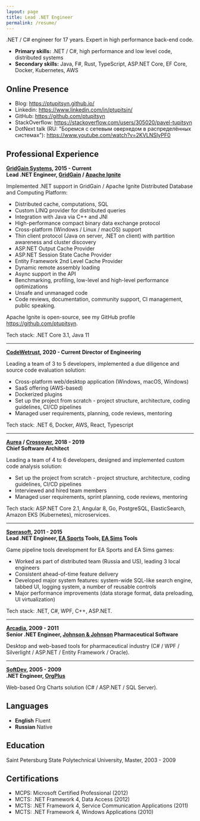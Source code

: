```yaml
---
layout: page
title: Lead .NET Engineer
permalink: /resume/
---
```


.NET / C# engineer for 17 years. Expert in high performance back-end code.

- **Primary skills:** .NET / C#, high performance and low level code, distributed systems
- **Secondary skills:** Java, F#, Rust, TypeScript, ASP.NET Core, EF Core, Docker, Kubernetes, AWS

## Online Presence
* Blog: https://ptupitsyn.github.io/
* Linkedin: https://www.linkedin.com/in/ptupitsin/
* GitHub: https://github.com/ptupitsyn
* StackOverflow: https://stackoverflow.com/users/305020/pavel-tupitsyn
* DotNext talk (RU: "Боремся с сетевым оверхедом в распределённых системах"): https://www.youtube.com/watch?v=2KVLNSIyPF0

## Professional Experience

**[GridGain Systems](https://www.gridgain.com/), 2015 - Current**  
**Lead .NET Engineer, [GridGain](https://www.gridgain.com/) / [Apache Ignite](https://ignite.apache.org/)**

Implemented .NET support in GridGain / Apache Ignite Distributed Database and Computing Platform:
- Distributed cache, computations, SQL
- Custom LINQ provider for distributed queries
- Integration with Java via C++ and JNI
- High-performance compact binary data exchange protocol
- Cross-platform (Windows / Linux / macOS) support
- Thin client protocol (Java on server, .NET on client) with partition awareness and cluster discovery
- ASP.NET Output Cache Provider
- ASP.NET Session State Cache Provider
- Entity Framework 2nd Level Cache Provider
- Dynamic remote assembly loading
- Async support in the API
- Benchmarking, profiling, low-level and high-level performance optimizations
- Unsafe and unmanaged code
- Code reviews, documentation, community support, CI management, public speaking.

Apache Ignite is open-source, see my GitHub profile https://github.com/ptupitsyn.

Tech stack: .NET Core 3.1, Java 11


---


**[CodeWetrust](https://www.codewetrust.com), 2020 - Current**
**Director of Engineering**

Leading a team of 3 to 5 developers, implemented a due diligence and source code evaluation solution:
- Cross-platform web/desktop application (Windows, macOS, Windows)
- SaaS offering (AWS-based)
- Dockerized plugins
- Set up the project from scratch - project structure, architecture, coding guidelines, CI/CD pipelines
- Managed user requirements, planning, code reviews, mentoring

Tech stack: .NET 6, Docker, AWS, React, Typescript


---


**[Aurea](https://www.aurea.com/) / [Crossover](https://crossover.com/), 2018 - 2019**  
**Chief Software Architect**

Leading a team of 4 to 6 developers, designed and implemented custom code analysis solution:
- Set up the project from scratch - project structure, architecture, coding guidelines, CI/CD pipelines
- Interviewed and hired team members
- Managed user requirements, sprint planning, code reviews, mentoring

Tech stack: ASP.NET Core 2.1, Angular 8, Go, PostgreSQL, ElasticSearch, Amazon EKS (Kubernetes), microservices.


---


**[Sperasoft](https://sperasoft.ru/), 2011 - 2015**  
**Lead .NET Engineer, [EA Sports](https://www.easports.com/) Tools, [EA Sims](https://www.ea.com/games/the-sims) Tools**

Game pipeline tools development for EA Sports and EA Sims games:
- Worked as part of distributed team (Russia and US), leading 3 local engineers
- Consistent ahead-of-time feature delivery
- Developed major system features: system-wide SQL-like search engine, tabbed UI, logging system, a number of reusable controls
- Major performance improvements (data storage format, data preloading, UI virtualization)

Tech stack: .NET, C#, WPF, C++, ASP.NET.


---


**[Arcadia](http://www.softwarecountry.com/), 2009 - 2011**  
**Senior .NET Engineer, [Johnson & Johnson](https://www.jnj.com/) Pharmaceutical Software**

Desktop and web-based tools for pharmaceutical industry (C# / WPF / Silverlight / ASP.NET / Entity Framework / Oracle).


---


**[SoftDev](http://www.softdev.com/), 2005 - 2009**  
**.NET Engineer, [OrgPlus](http://www.orgplus.com/)**

Web-based Org Charts solution (C# / ASP.NET / SQL Server).

## Languages

* **English** Fluent
* **Russian** Native


## Education

Saint Petersburg State Polytechnical University, Master, 2003 - 2009


## Certifications

* MCPS: Microsoft Certified Professional (2012)
* MCTS: .NET Framework 4, Data Access (2012)
* MCTS: .NET Framework 4, Service Communication Applications (2011)
* MCTS: .NET Framework 4, Windows Applications (2010)
